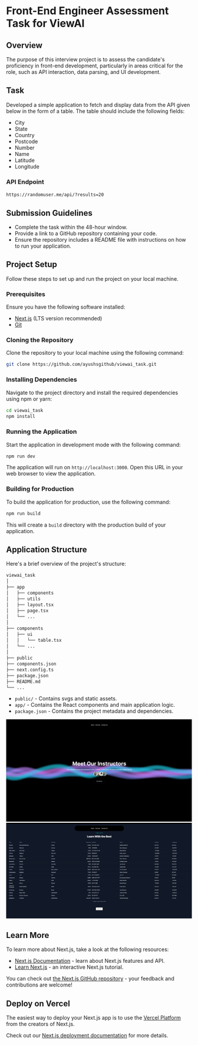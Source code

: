# Front-End Engineer Assessment Task for ViewAI

## Overview

The purpose of this interview project is to assess the candidate's proficiency in front-end development, particularly in areas critical for the role, such as API interaction, data parsing, and UI development.

## Task

Developed a simple application to fetch and display data from the API given below in the form of a table. The table should include the following fields:
- City
- State
- Country
- Postcode
- Number
- Name
- Latitude
- Longitude

### API Endpoint
```
https://randomuser.me/api/?results=20
```

## Submission Guidelines

- Complete the task within the 48-hour window.
- Provide a link to a GitHub repository containing your code.
- Ensure the repository includes a README file with instructions on how to run your application.

## Project Setup

Follow these steps to set up and run the project on your local machine.

### Prerequisites

Ensure you have the following software installed:
- [Next.js](https://nextjs.org/) (LTS version recommended)
- [Git](https://git-scm.com/)

### Cloning the Repository

Clone the repository to your local machine using the following command:

```bash
git clone https://github.com/ayushsgithub/viewai_task.git
```

### Installing Dependencies

Navigate to the project directory and install the required dependencies using npm or yarn:

```bash
cd viewai_task
npm install
```

### Running the Application

Start the application in development mode with the following command:

```bash
npm run dev
```


The application will run on `http://localhost:3000`. Open this URL in your web browser to view the application.

### Building for Production

To build the application for production, use the following command:

```bash
npm run build
```


This will create a `build` directory with the production build of your application.

## Application Structure

Here's a brief overview of the project's structure:

```
viewai_task
│
├── app
│   ├── components
│   ├── utils
│   ├── layout.tsx
│   ├── page.tsx
│   └── ...
│
├── components
│   ├── ui
│   │   └── table.tsx
│   └── ...
│
├── public
├── components.json
├── next.config.ts
├── package.json
├── README.md
└── ...
```

- `public/` - Contains svgs and static assets.
- `app/` - Contains the React components and main application logic.
- `package.json` - Contains the project metadata and dependencies.

![HeroSection](https://github.com/ayushsgithub/viewai_task/blob/main/public/heroSection.png?raw=true)
![TableSection](https://github.com/ayushsgithub/viewai_task/blob/main/public/tableSection.png?raw=true)

## Learn More

To learn more about Next.js, take a look at the following resources:

- [Next.js Documentation](https://nextjs.org/docs) - learn about Next.js features and API.
- [Learn Next.js](https://nextjs.org/learn) - an interactive Next.js tutorial.

You can check out [the Next.js GitHub repository](https://github.com/vercel/next.js/) - your feedback and contributions are welcome!

## Deploy on Vercel

The easiest way to deploy your Next.js app is to use the [Vercel Platform](https://vercel.com/new?utm_medium=default-template&filter=next.js&utm_source=create-next-app&utm_campaign=create-next-app-readme) from the creators of Next.js.

Check out our [Next.js deployment documentation](https://nextjs.org/docs/deployment) for more details.
